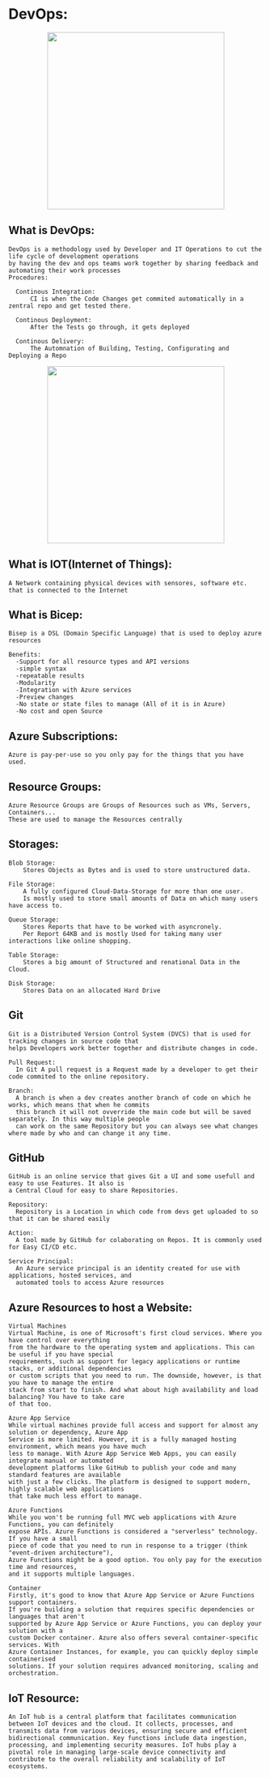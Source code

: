 # DevOps:
<p align="center">
<img src="https://de.libelle.com/media/images/Grafik_DevOps.width-500.png" height="350">
</p>

## What is DevOps:
    DevOps is a methodology used by Developer and IT Operations to cut the life cycle of development operations
    by having the dev and ops teams work together by sharing feedback and automating their work processes
    Procedures:
    
      Continous Integration:
          CI is when the Code Changes get commited automatically in a zentral repo and get tested there.
          
      Continous Deployment:
          After the Tests go through, it gets deployed
          
      Continous Delivery:
          The Automnation of Building, Testing, Configurating and Deploying a Repo
          
<p align="center">
<img src="https://www.agile-im.de/wp-content/uploads/2023/03/ml-und-devops-pipeline.png" height="350">
</p>

## What is IOT(Internet of Things):
    A Network containing physical devices with sensores, software etc. that is connected to the Internet
    
## What is Bicep:
    Bisep is a DSL (Domain Specific Language) that is used to deploy azure resources
    
    Benefits:
      -Support for all resource types and API versions
      -simple syntax
      -repeatable results
      -Modularity
      -Integration with Azure services
      -Preview changes
      -No state or state files to manage (All of it is in Azure)
      -No cost and open Source 
      
## Azure Subscriptions:
    Azure is pay-per-use so you only pay for the things that you have used.
    
## Resource Groups:
    Azure Resource Groups are Groups of Resources such as VMs, Servers, Containers...
    These are used to manage the Resources centrally
    
## Storages:

    Blob Storage:
        Stores Objects as Bytes and is used to store unstructured data.
        
    File Storage:
        A fully configured Cloud-Data-Storage for more than one user.
        Is mostly used to store small amounts of Data on which many users have access to.
        
    Queue Storage:
        Stores Reports that have to be worked with asyncronely.
        Per Report 64KB and is mostly Used for taking many user interactions like online shopping.
        
    Table Storage:
        Stores a big amount of Structured and renational Data in the Cloud.
        
    Disk Storage:
        Stores Data on an allocated Hard Drive    
        
## Git
    Git is a Distributed Version Control System (DVCS) that is used for tracking changes in source code that 
    helps Developers work better together and distribute changes in code.
    
    Pull Request:
      In Git A pull request is a Request made by a developer to get their code commited to the online repository.
      
    Branch:
      A branch is when a dev creates another branch of code on which he works, which means that when he commits 
      this branch it will not ovverride the main code but will be saved separately. In this way multiple people 
      can work on the same Repository but you can always see what changes where made by who and can change it any time.
      
## GitHub
    GitHub is an online service that gives Git a UI and some usefull and easy to use Features. It also is
    a Central Cloud for easy to share Repositories.
    
    Repository:
      Repository is a Location in which code from devs get uploaded to so that it can be shared easily
      
    Action:
      A tool made by GitHub for colaborating on Repos. It is commonly used for Easy CI/CD etc.
      
    Service Principal:
      An Azure service principal is an identity created for use with applications, hosted services, and
      automated tools to access Azure resources
      
## Azure Resources to host a Website:
    
    Virtual Machines
    Virtual Machine, is one of Microsoft's first cloud services. Where you have control over everything
    from the hardware to the operating system and applications. This can be useful if you have special 
    requirements, such as support for legacy applications or runtime stacks, or additional dependencies
    or custom scripts that you need to run. The downside, however, is that you have to manage the entire
    stack from start to finish. And what about high availability and load balancing? You have to take care
    of that too.
    
    Azure App Service
    While virtual machines provide full access and support for almost any solution or dependency, Azure App
    Service is more limited. However, it is a fully managed hosting environment, which means you have much
    less to manage. With Azure App Service Web Apps, you can easily integrate manual or automated
    development platforms like GitHub to publish your code and many standard features are available
    with just a few clicks. The platform is designed to support modern, highly scalable web applications
    that take much less effort to manage.
    
    Azure Functions
    While you won't be running full MVC web applications with Azure Functions, you can definitely
    expose APIs. Azure Functions is considered a "serverless" technology. If you have a small
    piece of code that you need to run in response to a trigger (think "event-driven architecture"),
    Azure Functions might be a good option. You only pay for the execution time and resources,
    and it supports multiple languages.
    
    Container
    Firstly, it's good to know that Azure App Service or Azure Functions support containers.
    If you're building a solution that requires specific dependencies or languages that aren't
    supported by Azure App Service or Azure Functions, you can deploy your solution with a 
    custom Docker container. Azure also offers several container-specific services. With
    Azure Container Instances, for example, you can quickly deploy simple containerised
    solutions. If your solution requires advanced monitoring, scaling and orchestration.

## IoT Resource:
    An IoT hub is a central platform that facilitates communication between IoT devices and the cloud. It collects, processes, and transmits data from various devices, ensuring secure and efficient bidirectional communication. Key functions include data ingestion, processing, and implementing security measures. IoT hubs play a pivotal role in managing large-scale device connectivity and contribute to the overall reliability and scalability of IoT ecosystems.
